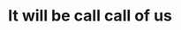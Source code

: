 ---
pid: CH600
title: It will be call call of us
location_transcription: 
zipcode: '19145'
outside_phl: 
neighborhood: Passyunk
age: '53'
age_range: 50-59
instagram: 
image_file_name: CH_600.jpg
proposal_transcription: PennLand
topic: Unknown
topic_summary: '0'
type: Other No Form
keywords_other: 
credit: Gary
image_labels: 
twitter: 
facebook: 
permalink: "/monuments/ch600/"
layout: item-page
---